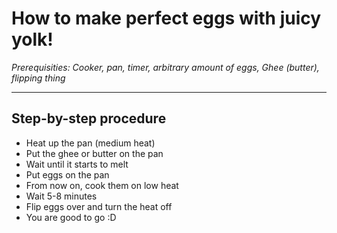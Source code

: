 # How to make perfect eggs with juicy yolk!

_Prerequisities: Cooker, pan, timer, arbitrary amount of eggs, Ghee (butter), flipping thing_

***

## Step-by-step procedure

* Heat up the pan (medium heat)
* Put the ghee or butter on the pan
* Wait until it starts to melt
* Put eggs on the pan
* From now on, cook them on low heat
* Wait 5-8 minutes
* Flip eggs over and turn the heat off
* You are good to go :D
